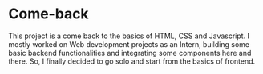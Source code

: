 # Come-back
This project is a come back to the basics of HTML, CSS and Javascript. I mostly worked on Web development projects as an Intern, building some basic backend functionalities and integrating some components here and there. So, I finally decided to go solo and start from the basics of frontend. 
